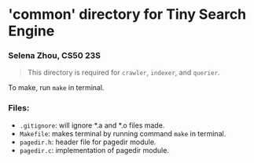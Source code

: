 # 'common' directory for Tiny Search Engine

### Selena Zhou, CS50 23S

> This directory is required for `crawler`, `indexer`, and `querier`.

To make, run `make` in terminal.

### Files:
* `.gitignore`: will ignore *.a and *.o files made.
* `Makefile`: makes terminal by running command `make` in terminal.
* `pagedir.h`: header file for pagedir module.
* `pagedir.c`: implementation of pagedir module.
